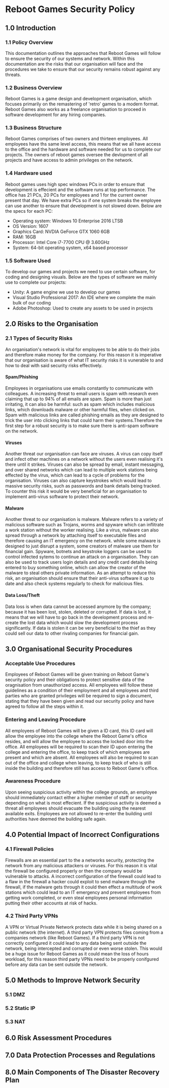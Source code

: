 # Reboot Games Security Policy
## 1.0 Introduction
### 1.1 Policy Overview
This documentation outlines the approaches that Reboot Games will follow to ensure the security of our systems and network. Within this documentation are the risks that our organisation will face and the procedures we take to ensure that our security remains robust against any threats.
### 1.2 Business Overview
Reboot Games is a game design and development organisation, which focuses primarily on the remastering of 'retro' games to a modern format. Reboot Games also works as a freelance organisation to proceed in software development for any hiring companies.
### 1.3 Business Structure
Reboot Games comprises of two owners and thirteen employees. All employees have ths same level access, this means that we all have access to the office and the hardware and software needed for us to complete our projects. The owners of reboot games oversee the devlopment of all projects and have access to admin privileges on the network. 
### 1.4 Hardware used
Reboot games uses high spec windows PCs in order to ensure that development is effecient and the software runs at top performance. The office has 21 PCs, 20 PCs for employees and 1 for the current owner present that day. We have extra PCs so if one system breaks the employee can use another to ensure that development is not slowed down. Below are the specs for each PC:
* Operating system: Windows 10 Enterprise 2016 LTSB
* OS Version: 1607
* Graphics Card: NVDIA GeForce GTX 1060 6GB
* RAM: 16GB
* Processor: Intel Core i7-7700 CPU @ 3.60GHz
* System: 64-bit operating system, x64 based processor
### 1.5 Software Used
To develop our games and projects we need to use certain software, for coding and designing visuals. Below are the types of software we mainly use to complete our projects:
* Unity: A game engine we use to develop our games
* Visual Studio Professional 2017: An IDE where we complete the main bulk of our coding
* Adobe Photoshop: Used to create any assets to be used in projects
## 2.0 Risks to the Organisation
### 2.1 Types of Security Risks
An organisation's network is vital for employees to be able to do their jobs and therefore make money for the company. For this reason it is imperative that our organisation is aware of what IT security risks it is vunerable to and how to deal with said security risks effectively.

#### Spam/Phishing
Employees in organisations use emails constantly to communicate with colleagues. A increasing threat to email users is spam with research even claiming that up to 94% of all emails are spam. Spam is more than just irritating, it can also be harmful: such as spam which includes malicious links, which downloads malware or other harmful files, when clicked on. Spam with malicious links are called phishing emails as they are designed to trick the user into clicking links that could harm their systems.Therefore the first step for a robust security is to make sure there is anti-spam software on the network.

#### Viruses
Another threat our organisation can face are viruses. A virus can copy itself and infect other machines on a network without the users even realising it's there until it strikes. Viruses can also be spread by email, instant messaging, and over shared networks which can lead to multiple work stations being effected by the virus, which can lead to a cycle of problems for the organisation. Viruses can also capture keystrokes which would lead to massive security risks, such as passwords and bank details being tracked. To counter this risk it would be very beneficial for an organisation to implement anti-virus software to protect their network.

#### Malware
Another threat to our organisation is malware. Malware refers to a variety of malicious software such as Trojans, worms and spyware which can inflitrate a work station without the worker realising. Like a virus, malware can also spread through a network by attaching itself to executable files and therefore causing an IT emergency on the network. while some malware is designed to just disrupt a system, some creators of malware use them for financial gain. Spyware, botnets and keystroke loggers can be used to control infected sytems to continue an attack on a organisation. They can also be used to track users login details and any credit card details being entered to buy something online, which can allow the creator of the malware to steal others private information. As an attempt to reduce this risk, an organisation should ensure that their anti-virus software it up to date and also check systems regularly to check for malicious files.

#### Data Loss/Theft
Data loss is when data cannot be accessed anymore by the company; because it has been lost, stolen, deleted or corrupted. If data is lost, it means that we will have to go back in the development process and re-create the lost data which would slow the development process significantly. If data is stolen it can be very beneficial to the thief as they could sell our data to other rivaling companies for financial gain.
## 3.0 Organisational Security Procedures
### Acceptable Use Procedures
Employees of Reboot Games will be given training on Reboot Game's security policy and their obligations to protect sensitive data of the oragnisation from unauthorized access. All employees will follow these guidelines as a condition of their employment and all employees and third parties who are granted privileges will be required to sign a document, stating that they have been given and read our security policy and have agreed to follow all the steps within it.
### Entering and Leaving Procedure
All employees of Reboot Games will be given a ID card, this ID card will allow the employee into the college where the Reboot Game's office resides, and will allow the employee to access the locked door into the office. All employees will be required to scan their ID upon entering the college and entering the office, to keep track of which employees are present and which are absent. All employees will also be required to scan out of the office and college when leaving, to keep track of who is still inside the building and therefore still has access to Reboot Game's office.
### Awareness Procedure
Upon seeing suspicious activity within the college grounds, an employee should immediately contact either a higher member of staff or security depending on what is most effecient. If the suspicious activity is deemed a threat all employees should evacuate the building using the nearest available exits. Employees are not allowed to re-enter the building until authorities have deemed the building safe again.
## 4.0 Potential Impact of Incorrect Configurations
### 4.1 Firewall Policies
Firewalls are an essential part to the a networks security, protecting the network from any malicious attackers or viruses. For this reason it is vital the firewall be configured properly or then the company would be vulnerable to attacks. A incorrect configuration of the firewall could lead to a flaw in the firewall a hacker could exploit to send malware through the firewall, if the malware gets through it could then effect a multitude of work stations which could lead to an IT emergency and prevent employees from getting work completed, or even steal employees personal information putting their other accounts at risk of hacks.
### 4.2 Third Party VPNs
A VPN or Virtual Private Network protects data while it is being shared on a public network (the internet). A third party VPN protects files coming from a companies network (like Reboot Games). If a third party VPN is not correctly configured it could lead to any data being sent outside the network, being intercepted and corrupted or even worse stolen. This would be a huge issue for Reboot Games as it could mean the loss of hours workload, for this reason third party VPNs need to be properly conifgured before any data can be sent outside the network.
## 5.0 Methods to Improve Network Security
### 5.1 DMZ
### 5.2 Static IP
### 5.3 NAT
## 6.0 Risk Assessment Procedures
## 7.0 Data Protection Processes and Regulations
## 8.0 Main Components of The Disaster Recovery Plan
